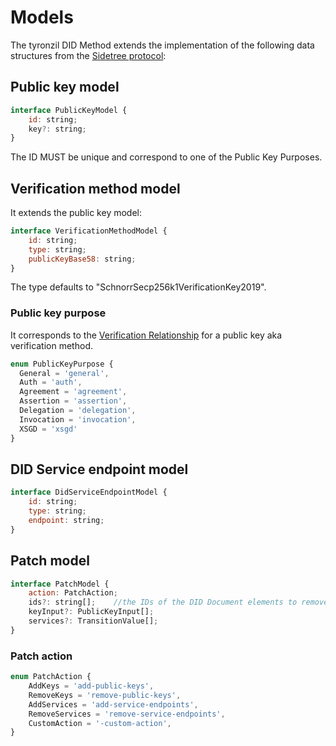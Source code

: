 # Models

The tyronzil DID Method extends the implementation of the following data structures from the [Sidetree protocol](https://identity.foundation/sidetree/spec/):

## Public key model

```js
interface PublicKeyModel {
    id: string;
    key?: string;
}
```
The ID MUST be unique and correspond to one of the Public Key Purposes.

## Verification method model

It extends the public key model:

```js
interface VerificationMethodModel {
    id: string;
    type: string;
    publicKeyBase58: string;
}
```
The type defaults to "SchnorrSecp256k1VerificationKey2019".

### Public key purpose

It corresponds to the [Verification Relationship](../W3C-dids.md#verification-relationship) for a public key aka verification method.

```js
enum PublicKeyPurpose {
  General = 'general',
  Auth = 'auth',
  Agreement = 'agreement',
  Assertion = 'assertion',
  Delegation = 'delegation',
  Invocation = 'invocation',
  XSGD = 'xsgd'
}
```

## DID Service endpoint model

```js
interface DidServiceEndpointModel {
    id: string;
    type: string;
    endpoint: string;
}
```

## Patch model

```js
interface PatchModel {
    action: PatchAction;
    ids?: string[];    //the IDs of the DID Document elements to remove
    keyInput?: PublicKeyInput[];
    services?: TransitionValue[];
}
```

### Patch action

```js
enum PatchAction {
    AddKeys = 'add-public-keys',
    RemoveKeys = 'remove-public-keys',
    AddServices = 'add-service-endpoints',
    RemoveServices = 'remove-service-endpoints',
    CustomAction = '-custom-action',
}
```
